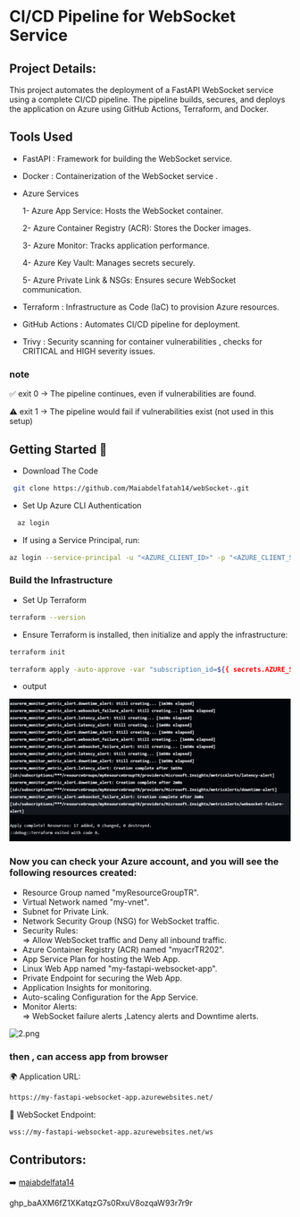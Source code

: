 
# CI/CD Pipeline for WebSocket Service




## Project Details:
 
 This project automates the deployment of a FastAPI WebSocket service using a complete CI/CD pipeline. The pipeline builds, secures, and deploys the application on Azure using GitHub Actions, Terraform, and Docker. 




## Tools Used

- FastAPI : Framework for building the WebSocket service.

-  Docker : Containerization of the WebSocket service .

- Azure Services 

   1- Azure App Service: Hosts the WebSocket container.

  2- Azure Container Registry (ACR): Stores the Docker images.

  3- Azure Monitor: Tracks application performance.

  4-  Azure Key Vault: Manages secrets securely.
    
  5- Azure Private Link & NSGs: Ensures secure WebSocket communication.

- Terraform : Infrastructure as Code (IaC) to provision Azure resources.

-  GitHub Actions : Automates CI/CD pipeline for deployment.

- Trivy : Security scanning for container vulnerabilities , checks for CRITICAL and HIGH severity issues.
### note 
✅ exit 0 → The pipeline continues, even if vulnerabilities are found.

⚠️ exit 1 → The pipeline would fail if vulnerabilities exist (not used in this setup)
## Getting Started 🚀

- Download The Code

```bash
 git clone https://github.com/Maiabdelfatah14/webSocket-.git
```
- Set Up Azure CLI Authentication
```bash
  az login
  ```
- If using a Service Principal, run:
```bash
az login --service-principal -u "<AZURE_CLIENT_ID>" -p "<AZURE_CLIENT_SECRET>" --tenant "<AZURE_TENANT_ID>"
 ```

 ### Build the Infrastructure
 - Set Up Terraform
 ```bash
 terraform --version
```
- Ensure Terraform is installed, then initialize and apply the infrastructure:
```bash
terraform init
```
```bash
terraform apply -auto-approve -var "subscription_id=${{ secrets.AZURE_SUBSCRIPTION_ID }}"
```
- output 

![1.png](https://github.com/Maiabdelfatah14/fastapi-websocket-app/blob/main/ScreenShots/1.png?raw=true)

### Now you can check your Azure account, and you will see the following resources created:

- Resource Group named "myResourceGroupTR".
- Virtual Network named "my-vnet".
- Subnet for Private Link.
- Network Security Group (NSG) for WebSocket traffic.
- Security Rules:   
   => Allow WebSocket traffic and Deny all inbound traffic.
- Azure Container Registry (ACR) named "myacrTR202".
- App Service Plan for hosting the Web App.
- Linux Web App named "my-fastapi-websocket-app".
- Private Endpoint for securing the Web App.
- Application Insights for monitoring.
- Auto-scaling Configuration for the App Service.
- Monitor Alerts:     
   => WebSocket failure alerts ,Latency alerts and Downtime alerts.


![2.png](?raw=true)


### then , can access app from browser

🌍 Application URL:
```bash
https://my-fastapi-websocket-app.azurewebsites.net/
 ```
📌 WebSocket Endpoint:
```bash
wss://my-fastapi-websocket-app.azurewebsites.net/ws
 ```



## Contributors:
 
➡️ [ maiabdelfata14](https://github.com/Maiabdelfatah14)


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
